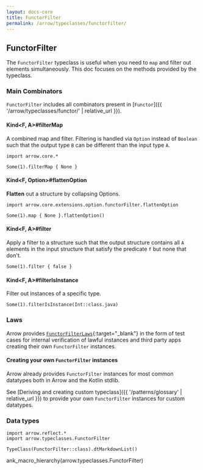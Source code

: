 ```yaml
---
layout: docs-core
title: FunctorFilter
permalink: /arrow/typeclasses/functorfilter/
---
```


## FunctorFilter




The `FunctorFilter` typeclass is useful when you need to `map` and filter out elements simultaneously.
This doc focuses on the methods provided by the typeclass.

### Main Combinators

`FunctorFilter` includes all combinators present in [`Functor`]({{ '/arrow/typeclasses/functor/' | relative_url }}).

####  Kind<F, A>#filterMap

A combined map and filter. Filtering is handled via `Option` instead of `Boolean` such that the output type `B` can be different than the input type `A`.

```kotlin:ank
import arrow.core.*

Some(1).filterMap { None }
```

#### Kind<F, Option<A>>#flattenOption

**Flatten** out a structure by collapsing Options.

```kotlin:ank
import arrow.core.extensions.option.functorFilter.flattenOption

Some(1).map { None }.flattenOption()
```

#### Kind<F, A>#filter

Apply a filter to a structure such that the output structure contains all `A` elements in the input structure that satisfy the predicate `f` but none that don't.

```kotlin:ank
Some(1).filter { false }
```

#### Kind<F, A>#filterIsInstance

Filter out instances of a specific type.

```kotlin:ank
Some(1).filterIsInstance(Int::class.java)
```

### Laws

Arrow provides [`FunctorFilterLaws`][functor_filter_law_source]{:target="_blank"} in the form of test cases for internal verification of lawful instances and third party apps creating their own `FunctorFilter` instances.

#### Creating your own `FunctorFilter` instances

Arrow already provides `FunctorFilter` instances for most common datatypes both in Arrow and the Kotlin stdlib.

See [Deriving and creating custom typeclass]({{ '/patterns/glossary' | relative_url }}) to provide your own `FunctorFilter` instances for custom datatypes.


### Data types

```kotlin:ank:replace
import arrow.reflect.*
import arrow.typeclasses.FunctorFilter

TypeClass(FunctorFilter::class).dtMarkdownList()
```

ank_macro_hierarchy(arrow.typeclasses.FunctorFilter)

[functor_filter_law_source]: https://github.com/arrow-kt/arrow-core/blob/master/arrow-core-test/src/main/kotlin/arrow/core/test/laws/FunctorFilterLaws.kt

